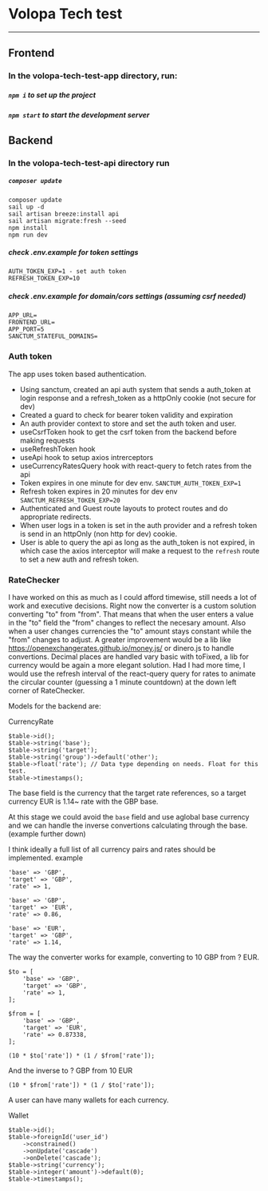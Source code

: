 # Volopa Tech test
---
## Frontend
### In the volopa-tech-test-app directory, run:
##### `npm i` to set up the project
##### `npm start` to start the development server

## Backend
### In the volopa-tech-test-api directory run
##### `composer update`
```
composer update
sail up -d
sail artisan breeze:install api
sail artisan migrate:fresh --seed
npm install
npm run dev
```
##### check .env.example for token settings
```
AUTH_TOKEN_EXP=1 - set auth token 
REFRESH_TOKEN_EXP=10
```

##### check .env.example for domain/cors settings (assuming csrf needed)
```
APP_URL=
FRONTEND_URL=
APP_PORT=5
SANCTUM_STATEFUL_DOMAINS=
```

### Auth token
The app uses token based authentication.
- Using sanctum, created an api auth system that sends a auth_token at login response and a refresh_token as a httpOnly cookie (not secure for dev) 
- Created a guard to check for bearer token validity and expiration
- An auth provider context to store and set the auth token and user.
- useCsrfToken hook to get the csrf token from the backend before making requests
- useRefreshToken hook
- useApi hook to setup axios intrerceptors
- useCurrencyRatesQuery hook with react-query to fetch rates from the api
- Token expires in one minute for dev env. `SANCTUM_AUTH_TOKEN_EXP=1`
- Refresh token expires in 20 minutes for dev env `SANCTUM_REFRESH_TOKEN_EXP=20`
- Authenticated and Guest route layouts to protect routes and do appropriate redirects.
- When user logs in a token is set in the auth provider and a refresh token is send in an httpOnly (non http for dev) cookie.
- User is able to query the api as long as the auth_token is not expired, in which case the axios interceptor will make a request to the `refresh` route to set a new auth and refresh token. 

### RateChecker
I have worked on this as much as I could afford timewise, still needs a lot of work and executive decisions.
Right now the converter is a custom solution converting "to" from "from".
That means that when the user enters a value in the "to" field the "from" changes to reflect the necesary amount.
Also when a user changes currencies the "to" amount stays constant while the "from" changes to adjust.
A greater improvement would be a lib like https://openexchangerates.github.io/money.js/ or dinero.js to handle convertions.
Decimal places are handled vary basic with toFixed, a lib for currency would be again a more elegant solution.
Had I had more time, I would use the refresh interval of the react-query query for rates 
to animate the circular counter (guessing a 1 minute countdown) at the down left corner of RateChecker.

Models for the backend are:

CurrencyRate
```
$table->id();
$table->string('base');
$table->string('target');
$table->string('group')->default('other');
$table->float('rate'); // Data type depending on needs. Float for this test.
$table->timestamps();
```

The base field is the currency that the target rate references, so 
a target currency EUR is 1.14~ rate with the GBP base.

At this stage we could avoid the `base` field and use aglobal base currency and we can handle the inverse convertions calculating through the base. (example further down)

I think ideally a full list of all currency pairs and rates should be implemented.
example
```
'base' => 'GBP',
'target' => 'GBP',
'rate' => 1,

'base' => 'GBP',
'target' => 'EUR',
'rate' => 0.86,

'base' => 'EUR',
'target' => 'GBP',
'rate' => 1.14,
```

The way the converter works for example, converting to 10 GBP from ? EUR.
```
$to = [
    'base' => 'GBP',
    'target' => 'GBP',
    'rate' => 1,
];

$from = [
    'base' => 'GBP',
    'target' => 'EUR',
    'rate' => 0.87338,
];

(10 * $to['rate']) * (1 / $from['rate']);
```

And the inverse to ? GBP from 10 EUR
```
(10 * $from['rate']) * (1 / $to['rate']);
```

A user can have many wallets for each currency.

Wallet
```
$table->id();
$table->foreignId('user_id')
    ->constrained()
    ->onUpdate('cascade')
    ->onDelete('cascade');
$table->string('currency');
$table->integer('amount')->default(0);
$table->timestamps();
```
